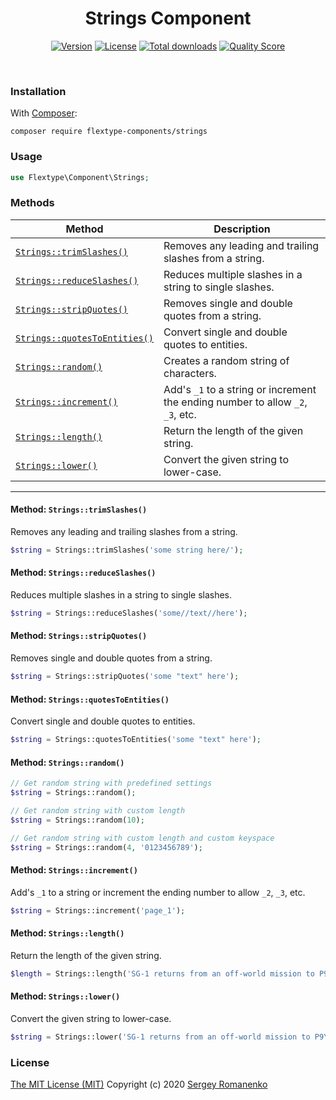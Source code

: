 <h1 align="center">Strings Component</h1>

<p align="center">
<a href="https://github.com/flextype-components/strings/releases"><img alt="Version" src="https://img.shields.io/github/release/flextype-components/strings.svg?label=version&color=green"></a> <a href="https://github.com/flextype-components/strings"><img src="https://img.shields.io/badge/license-MIT-blue.svg?color=green" alt="License"></a> <a href="https://github.com/flextype-components/strings"><img src="https://img.shields.io/github/downloads/flextype-components/strings/total.svg?color=green" alt="Total downloads"></a> <a href="https://scrutinizer-ci.com/g/flextype-components/strings?branch=master"><img src="https://img.shields.io/scrutinizer/g/flextype-components/strings.svg?branch=master&color=green" alt="Quality Score"></a>
</p>
<br>

### Installation

With [Composer](https://getcomposer.org):

```
composer require flextype-components/strings
```

### Usage

```php
use Flextype\Component\Strings;
```

### Methods

| Method | Description |
|---|---|
| <a href="#strings_trimSlashes">`Strings::trimSlashes()`</a> | Removes any leading and trailing slashes from a string. |
| <a href="#strings_reduceSlashes">`Strings::reduceSlashes()`</a> | Reduces multiple slashes in a string to single slashes. |
| <a href="#strings_stripQuotes">`Strings::stripQuotes()`</a> | Removes single and double quotes from a string. |
| <a href="#strings_quotesToEntities">`Strings::quotesToEntities()`</a> | Convert single and double quotes to entities. |
| <a href="#strings_random">`Strings::random()`</a> | Creates a random string of characters. |
| <a href="#strings_increment">`Strings::increment()`</a> | Add's `_1` to a string or increment the ending number to allow `_2`, `_3`, etc. |
| <a href="#strings_length">`Strings::length()`</a> | Return the length of the given string. |
| <a href="#strings_lower">`Strings::lower()`</a> | Convert the given string to lower-case. |

<hr>

#### <a name="strings_trimSlashes"></a> Method: `Strings::trimSlashes()`

Removes any leading and trailing slashes from a string.

```php
$string = Strings::trimSlashes('some string here/');
```

#### <a name="strings_reduceSlashes"></a> Method: `Strings::reduceSlashes()`

Reduces multiple slashes in a string to single slashes.

```php
$string = Strings::reduceSlashes('some//text//here');
```

#### <a name="strings_stripQuotes"></a> Method: `Strings::stripQuotes()`

Removes single and double quotes from a string.

```php
$string = Strings::stripQuotes('some "text" here');
```

#### <a name="strings_quotesToEntities"></a> Method: `Strings::quotesToEntities()`

Convert single and double quotes to entities.

```php
$string = Strings::quotesToEntities('some "text" here');
```

#### <a name="strings_random"></a> Method: `Strings::random()`

```php
// Get random string with predefined settings
$string = Strings::random();

// Get random string with custom length
$string = Strings::random(10);

// Get random string with custom length and custom keyspace
$string = Strings::random(4, '0123456789');
```

#### <a name="strings_increment"></a> Method: `Strings::increment()`

Add's `_1` to a string or increment the ending number to allow `_2`, `_3`, etc.

```php
$string = Strings::increment('page_1');
```

#### <a name="strings_length"></a> Method: `Strings::length()`

Return the length of the given string.

```php
$length = Strings::length('SG-1 returns from an off-world mission to P9Y-3C3');
```

#### <a name="strings_lower"></a> Method: `Strings::lower()`

Convert the given string to lower-case.

```php
$string = Strings::lower('SG-1 returns from an off-world mission to P9Y-3C3');
```


### License
[The MIT License (MIT)](https://github.com/flextype-components/strings/blob/master/LICENSE.txt)
Copyright (c) 2020 [Sergey Romanenko](https://github.com/Awilum)
